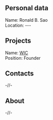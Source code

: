 ## Personal data
Name: Ronald B. Sao  
Location: ---
## Projects 
Name: [WIC](../projects/wic.md)  
Position: Founder 
## Contacts
-//-
## About
-//-
